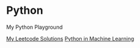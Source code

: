 # Python
My Python Playground

[My Leetcode Solutions](https://github.com/DonghaoQiao/Python/tree/master/0Leetcode%20Solutions)
[Python in Machine Learning](https://github.com/DonghaoQiao/Machine-Learning)
